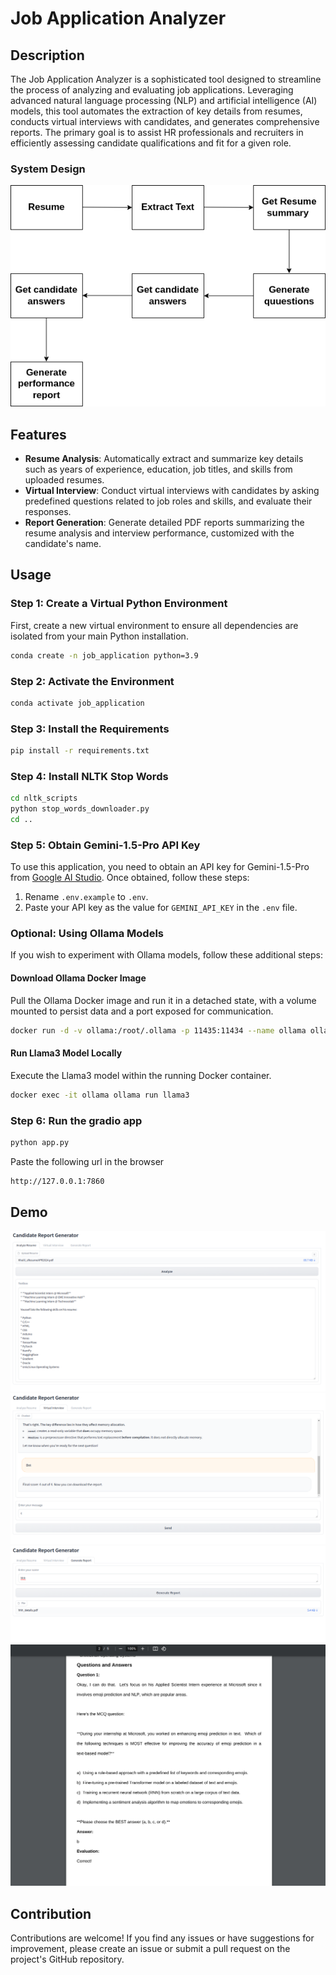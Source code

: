 # Job Application Analyzer

## Description

The Job Application Analyzer is a sophisticated tool designed to streamline the process of analyzing and evaluating job applications. Leveraging advanced natural language processing (NLP) and artificial intelligence (AI) models, this tool automates the extraction of key details from resumes, conducts virtual interviews with candidates, and generates comprehensive reports. The primary goal is to assist HR professionals and recruiters in efficiently assessing candidate qualifications and fit for a given role.

### System Design
![Alt text](./images/5.png)


## Features

- **Resume Analysis**: Automatically extract and summarize key details such as years of experience, education, job titles, and skills from uploaded resumes.
- **Virtual Interview**: Conduct virtual interviews with candidates by asking predefined questions related to job roles and skills, and evaluate their responses.
- **Report Generation**: Generate detailed PDF reports summarizing the resume analysis and interview performance, customized with the candidate's name.

## Usage

### Step 1: Create a Virtual Python Environment

First, create a new virtual environment to ensure all dependencies are isolated from your main Python installation.

```bash
conda create -n job_application python=3.9
```

### Step 2: Activate the Environment

```bash
conda activate job_application
```

### Step 3: Install the Requirements

```bash
pip install -r requirements.txt
```

### Step 4: Install NLTK Stop Words

```bash
cd nltk_scripts
python stop_words_downloader.py
cd ..
```

### Step 5: Obtain Gemini-1.5-Pro API Key

To use this application, you need to obtain an API key for Gemini-1.5-Pro from [Google AI Studio](https://aistudio.google.com/app/). Once obtained, follow these steps:

1. Rename `.env.example` to `.env`.
2. Paste your API key as the value for `GEMINI_API_KEY` in the `.env` file.

### Optional: Using Ollama Models

If you wish to experiment with Ollama models, follow these additional steps:

#### Download Ollama Docker Image
Pull the Ollama Docker image and run it in a detached state, with a volume mounted to persist data and a port exposed for communication.

```bash
docker run -d -v ollama:/root/.ollama -p 11435:11434 --name ollama ollama/ollama
```

#### Run Llama3 Model Locally
Execute the Llama3 model within the running Docker container.

```bash
docker exec -it ollama ollama run llama3
```

### Step 6: Run the gradio app

```bash
python app.py
```
Paste the following url in the browser 

```bash
http://127.0.0.1:7860
```

## Demo

![Alt text](./images/1.png)
![Alt text](./images/2.png)
![Alt text](./images/3.png)
![Alt text](./images/4.png)

## Contribution
Contributions are welcome! If you find any issues or have suggestions for improvement, please create an issue or submit a pull request on the project's GitHub repository.